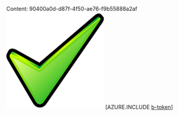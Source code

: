 Content: 90400a0d-d87f-4f50-ae76-f9b55888a2af![image](c311ff6f-438c-4ab7-a9ff-030c5748b0ce.png)
[AZURE.INCLUDE [b-token](2d323b71-0c75-49df-8d0b-a88a9849077c.md)]
